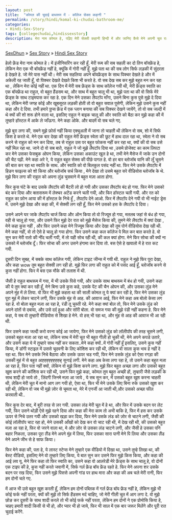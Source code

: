```yaml
---
layout: post
title:  "कोमल की चुदाई बाथरूम में - कॉलेज सेक्स कहानी "
permalink: /story/hindi/komal-ki-chudai-bathroom-me/
categories:
- Hindi-Sex-Story
tags: [collegechudai,hindissexstory]
description: मेरा नाम कोमल हे, पढ़िए मेरी सेक्सी कहानी हिन्दी में और जानिए कैसे मेने अपनी चुत राहुल को बाथरूम में दे दी. 
---
```


<div class="breadcrumb">
<span itemscope='itemscope' itemtype='http://data-vocabulary.org/Breadcrumb'><a href="/" itemprop="url"><span title="SexDhun" itemprop='title'>SexDhun</span></a></span>
<span itemscope='itemscope' itemtype='http://data-vocabulary.org/Breadcrumb'>&#187; <a href="/story/" itemprop="url"><span title="Sex Story" itemprop='title'>Sex Story</span></a></span>
<span itemscope='itemscope' itemtype='http://data-vocabulary.org/Breadcrumb'>&#187; <a href="/story/hindi/" itemprop="url"><span title="Hindi Sex Story" itemprop='title'>Hindi Sex Story</span></a></span>
</div>

हेलो फ्रेंड मेरा नाम कोमल हे। में इंजीनियरिंग कर रही हूँ. मेरी रूम की सब सहली का दो तिन बॉयफ्रेंड हे, लेकिन मेरा एक भी बॉयफ्रेंड नहीं हे, क्यूंकि में गोरी नहीं हूँ. मुझे पता था की सब लोग सिर्फ लड़की में सुंदरता हे देखते हे. जो मेरे पास नहीं थी। मेरी सब सहलिया अपने बॉयफ्रेंड्स के साथ पिक्चर देखते हे और में अकेली रह जाती हूँ, वो पिक्चर देखते देखते किश भी करते हे. वो सब देख सब कर मुझे बहुत मन कर रहा था , लेकिन मेरा कोई नहीं था. एक दिन में मेरी सब फ्रेंड्स के साथ कॉलेज गयी थी, मेरी फ्रेंड्स स्वाति का एक बॉयफ्रेंड था राहुल, वो बहुत हैंडसम था, और साथ में बहुत चालू भी था, मुझे पता था की वो सिर्फ मेरे फ्रेंड्स के साथ टाइमपास कर रहा हे. एक दिन मेने उसका लैपटॉप माँगा, उसने बिना कुस पुसे मुझे दे दिया था, लेकिन मेरी जगह कोई और खूबसूरत लड़की होती तो वो बहुत सवाल पुसेगी, लेकिन मुझे उसने कुस नहीं कहा और दे दिया. तभी हमारे ग्रुप्स फ्रेंड में एक प्लान बनाया की सब पिक्चर देखने जायेंगे, तो वो सब जल्दी में थे क्यों की शो शरू होने वाला था, इसलिए राहुल ने बाइक चालू की और स्वाति को बैठा कर मुझे कहा की में तुम्हारे हॉस्टल में आके ले जाँऊगा. मेने कहा ओके. और बादमें वो सब चले गए.

मुझे बुरा लगा की, सबने मुझे फ़ोर्स नहीं किया एक्चुअली में जाना तो चाहती थी लेकिन वो सब, शो में सिर्फ किश हे करते थे. मेने एक बार देखा की राहुल मेरी फ्रेंड्स स्वेता की छूट में हाथ दाल रहा था, स्वेता ने वो सब करने से राहुल को मन कर दिया, तब से राहुल उस पर बहुत फोकस नहीं कर रहा था, क्यों की वो सब उसे नहीं मिल रहा था. जाने दो वो सब बाते, राहुल ने जो मुझे लैपटॉप दिया था ,उसमे प्रोजेक्ट का काम लिपटा कर मेने उसका फेसबुक ओपन किया, लेकिन उसका अकाउंट खुल हे था, तभी मेने मैसेज में जाके उन दोनों की चैट पढ़ी. मेने कहा अरे रे, ये राहुल बहुत सेक्स की पीछे पागल हे. वो हर बार ब्लोजॉब यानि की लूँ चूसने की बात कर रहा था स्वाति के साथ. और स्वाति को वो बिलकुल पसंद नहीं था. फिर मेने उसके लैपटॉप में हिडन फाइल्स को शो किया और ब्लोजॉब सर्च किया , मेने देखा तो उसमे बहुत सरे वीडियोस ब्लोजॉब के थे. मुझे फिर लगा की राहुल को अपना लुंड चुसवाने में बहुत मज़ा आता होगा.

फिर कुस घंटे के बाद उसके लैपटॉप की बैटरी लो हो गयी और उसका लैपटॉप बंद हो गया. फिर मेने उसको बंद कर दिया और क्लासरूम में लेक्चर अटेंड करने चली गयी, और फिर हॉस्टल चली गयी. और रत को राहुल का फ़ोन आया की में हॉस्टल के निचे हूँ , लैपटॉप देने आओ. फिर में लैपटॉप देने गयी वो भी नाईट ड्रेस में. उसने मुझे देखा और कहा की, में सेक्सी लग रही हूँ, फिर मेने उसको हस के लैपटॉप दे दिया।

उसने अपने घर जाके लैपटॉप चार्ज किया और ऑन किया तो वो रिज्यूम हो गया, मतलब जहां से बंध हो गया, वही से चालू हो गया, और उसने फिर मुझे देर रात को मुझे मैसेज किया की, तुमने मेरे लैपटॉप में क्यां देखा , मेने कहा कुस नहीं , और फिर उसने कहा मेने रिज्यूम किया और देखा की तुम पोर्न वीडियोस देख रही थी. मेने कहा नहीं, वो तो ऐसे हे चालू हो गया होगा. फिर उसने कहा कल कॉलेज पे मिल कर बात करते हे. वो सुन कर मेरी रातो की नींद चली गयी, में तो यही सोच रही थी, की कल क्यां होगा. मेने फिर सोचा की क्यों ना उसको में ब्लोजॉब दूँ। फिर सोचा की अगर उसने हंगामा कर दिया तो. बस ऐसे हे खयालो में हे रात कट गयी.

दूसरी दिन सुबह, में सबके साथ कॉलेज गयी, लेकिन टाइट जीन्स में गयी थी. राहुल ने मुझे फिर पूरा देखा, और कहा wow तुम बहुत सेक्सी लग रही हो. मुझे फिर लगा की राहुल को में पसंद आई हूँ, ब्लोजॉब करने से कुस नहीं होगा. फिर में बस एक मौके की तलाश में थी.

जैसी हे राहुल बाथरूम में गया, में भी उसके पिसे गयी, और उसके साथ बाथरूम में बंध हो गयी, उसने कहा की ये तुम क्यां कर रही हूँ, मेने बिना उसे कुस कहे, उसके पेंट की चैन ओपन की, और उसका लुंड मेने अपने मुंह में ले लिया. वो फिर भी मुझे कहता था की साली कोमल तू ये क्यां कर रही हे, फिर मेने उसका लुंड पूरा मुहं में लेकर चाटने लगी, फिर उसके मुंह से आह. की आवाज आई, फिर मेने कहा अब बोलो केसा लग रहा हे. वो बोला बहुत मज़ा आ रहा हे, रंडी तू चुस्ती रहे. मेने कहा क्यां बोल तो, फिर मेने उसके लुंड को अपने दांतों से दबाया, और उसे दर्द हुआ और सॉरी बोला. वो समज गया की मुझे रंडी नहीं कहना हे. फिर मेने कहा, ये सब वो तुम्हारी वीडियोस से शिखा हे मेने. वो हस् भी रहा था, और मुंह से आह की आवाज भी आ रही थी.

फिर उसने कहा जल्दी करो वरना कोई आ जायेगा, फिर मेने उसको लुंड को लॉलीपॉप की तरह चूसने लगी, उसको बहुत मज़ा आ रहा था, लेकिन साथ में मेरी चूत भी बहुत गीली हो चुकी थी, मेने अपने कपडे उतारे, और उसने कहा ये में तुम्हारे साथ नहीं कर सकता..मेने कहा क्यों..में गोरी नहीं हूँ इसलिए, उसने कुस नहीं किया, में डॉगी स्टाइल में उससे चुदवनी के लिए कोशिश कर रही थी, लेकिन वो साला कुस भाव हे नहीं दे रहा था. फिर मेने उसके निचे बैठाया और उसके ऊपर चड गयी, फिर मेने उसके लुंड को ऐसा रगड़ा की उसकी मुहं में से बहुत आह्ह्ह्ह्ह्ह्ह्ह्ह् सुनाई लगी. मेने कहा अब केसा लगा रहा हे, तो उसने कहा बहुत मज़ा आ रहा हे, फिर पता नहीं क्यों, लेकिन वो मुझे किश करने लगा. मुझे फिर बहुत अच्छा लगा और उसको बहुत खुश करने की कॉशिस कर रही थी, उसने फिर मुझे कहा, कोमल तुम बहुत अच्छी हों, तुम्हारी जैसे लड़की के साथ शाद्दी हो जाये तो , ज़िंदगी जिनमे मज़ा आ जाये , ये सब सुन कर, में उसको बहुत खुश करना चाहती थी, लेकिन मेरी चूत में मानो आग लग गयी हो, ऐसा था, फिर भी मेने उसके लिए बिना रुके उसको खुश कर रही थी, लेकिन वो जब भी मुझे ज़ोर से चूमता था, मेरे में एनर्जी आ जाती थी,और उसको अच्छा फील करवाती थी..

फिर कुस देर बाद, में बुरी तरह से ज़र गयी. उसका लंड मेरी चूत में हे था, और फिर में उसके बदन पर लेट गयी, फिर उसने थोड़ी ऐसे मुझे रहने दिया और कहा की मेरा काम तो अभी बाकि हे, फिर में हस कर उसके ऊपर से निचे उतर गयी और उसको खड़ा कर दिया, फिर मेने उसके लंड को ज़ोर से चाटने लगी, जैसी की कोई लॉलीपॉप चाट रहा हो, मेने उसकी आँखों को देख कर वो चाट रही थी, में देख रही थी, की उसको बहुत मज़ा आ रहा हे, फिर वो जरने वाला था, मे और ज़ोर से उसका लंड चाटने लगी, और जैसी हे उसका पनि बहार निकला, उसका पूरा लैंड मेने अपने मुंह में लिया, फिर उसका सारा पानी मेने पि लिया और उसका लैंड मेने अपने जीभ से हे साफ किया।

फिर मेने कहा की, पता हे, ये लास्ट स्टेप्स मेने तुम्हारे एक वीडियो में दिखा था, उसने तुम्हे लिखा था, की बेस्ट वीडियो, इसलिए मेने वो तुम्हारे लिए किया, ये बात सुन कर उसने फिर मुझे किस किया, और कहा की आई लव यू. मेने फिर कहा तो फिर स्वाति का, उसने कहा वो आलरेडी मेरे फ्रेंड्स के साथ चालू हे, वो दोनों एक टाइप की हे, कुस नहीं करते जवानी में, सिर्फ गर्ल फ्रेंड बॉय फ्रेंड रहते हे. फिर मेने अपना शर उसके बदन पर रख दिया, फिर उसने मुझे पिससे अपनी गांड पर हाथ मारा और कहा की अब चले मेरी रानी, फिर हम दोनों चले गए.

में आज भी उसे बहुत खुश करती हूँ, लेकिन हम दोनों पब्लिक में गर्ल फ्रेंड बॉय फ्रेंड नहीं हे, लेकिन मुझे भी कोई फर्क नहीं परता, क्यों की मुझे तो सिर्फ हैंडसम मर्द चाहिए, जो मेरी गीली चुत में आग लगा दे. वो मुझे छोङ कर दूसरी के साथ शादी करले तो भी कोई फर्क नहीं परता, लेकिन हम दोनों ने एक प्रोमोसि किया हे, चाहए हमारी शादी किसी से भी हो, और प्यार भी हो जाये, फिर भी साल में एक बार जरूर मिलेंगे और पूरी रात चुदाई करेंगे.